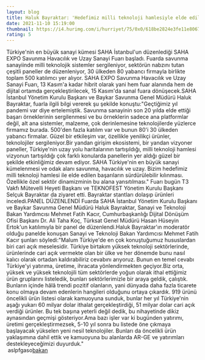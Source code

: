 ```yaml
--- 
layout: blog
title: Haluk Bayraktar: 'Hedefimiz milli teknoloji hamlesiyle elde edilen başarıların sürdürülebilir kılınması'
date: 2021-11-10 15:19:00
thumbnail: https://i4.hurimg.com/i/hurriyet/75/0x0/618be2824e3fe11e8067ccc2.jpg
rating: 5
---
```

Türkiye'nin en büyük sanayi kümesi SAHA İstanbul'un düzenlediği SAHA EXPO Savunma Havacılık ve Uzay Sanayi Fuarı başladı. Fuarda savunma sanayiinde milli teknolojik sistemler sergileniyor, sektörün nabzını tutan çeşitli paneller de düzenleniyor, 30 ülkeden 80 yabancı firmayla birlikte toplam 500 katılımcı yer alıyor. SAHA EXPO Savunma Havacılık ve Uzay Sanayi Fuarı, 13 Kasım'a kadar hibrit olarak yani hem fuar alanında hem de dijital ortamda gerçekleştirilecek, 15 Kasım'da sanal fuara dönüşecek.SAHA İstanbul Yönetim Kurulu Başkanı ve Baykar Savunma Genel Müdürü Haluk Bayraktar, fuarla ilgili bilgi vererek şu şekilde konuştu:"Geçtiğimiz yıl pandemi var diye ertelemiştik. Savunma sanayinin son 20 yılda elde ettiği başarı örneklerinin sergilenmesi ve bu örneklerin sadece ana platformlar değil, alt ana sistemler, malzeme, çok derinlemesine teknolojilerde yüzlerce firmamız burada. 500'den fazla katılım var ve bunun 80'i 30 ülkeden yabancı firmalar. Güzel bir etkileşim var, özellikle yenilikçi ürünler, teknolojiler sergileniyor.Bir yandan girişim ekosistemi, bir yandan vizyoner paneller, Türkiye'nin uzay yolu haritalarının tartışıldığı, milli teknoloji hamlesi vizyonun tartışıldığı çok farklı konularda panellerin yer aldığı güzel bir şekilde etkinliğimiz devam ediyor. SAHA Türkiye'nin en büyük sanayi kümelenmesi ve odak alanı savunma, havacılık ve uzay. Bizim hedefimiz milli teknoloji hamlesi ile elde edilen başarıların sürdürülebilir kılınması. Özellikle özel sektör dinamizminin bu alana yansıtılması." Fuarı bugün T3 Vakfı Mütevelli Heyeti Başkanı ve TEKNOFEST Yönetim Kurulu Başkanı Selçuk Bayraktar da ziyaret etti. Bayraktar stantları dolaşıp ürünleri inceledi.PANEL DÜZENLENDİ Fuarda SAHA İstanbul Yönetim Kurulu Başkanı ve Baykar Savunma Genel Müdürü Haluk Bayraktar, Sanayi ve Teknoloji Bakan Yardımcısı Mehmet Fatih Kacır, Cumhurbaşkanlığı Dijital Dönüşüm Ofisi Başkanı Dr. Ali Taha Koç, Türksat Genel Müdürü Hasan Hüseyin Ertok'un katılımıyla bir panel de düzenlendi.Haluk Bayraktar'ın moderatör olduğu panelde konuşan Sanayi ve Teknoloji Bakan Yardımcısı Mehmet Fatih Kacır şunları söyledi:"Malum Türkiye'de en çok konuştuğumuz hususlardan biri cari açık meselesidir. Türkiye birtakım yüksek teknoloji sektörlerinde, ürünlerinde cari açık vermekte olan bir ülke ve her dönemde bunu nasıl kalıcı olarak ortadan kaldırabiliriz cevabını arıyoruz. Bunun en temel cevabı Türkiye'yi yatırıma, üretime, ihracata yönlendirmekten geçiyor.Biz orta, yüksek ve yüksek teknolojili tüm sektörlerde yoğun olarak ithal ettiğimiz ürün gruplarını listeledik, bunları sektörlerimizle bir araya geldik, çalıştık. Bunların içinde hâlâ trendi pozitif olanların, yani dünyada daha fazla ticarete konu olmaya devam edenlerin hangileri olduğunu ortaya çıkardık. 919 ürünü öncelikli ürün listesi olarak kamuoyuna sunduk, bunlar her yıl Türkiye'nin aşağı yukarı 60 milyar dolar ithalat gerçekleştirdiği, 51 milyar dolar cari açık verdiği ürünler. Bu tek başına yeterli değil dedik, bu nihayetinde dikiz aynasından geçmişi gösteriyor.Ama bazı işler var ki bugünden yatırımı, üretimi gerçekleştirmezsek, 5-10 yıl sonra bu listede öne çıkmaya başlayacak yükselen yeni nesil teknolojiler. Bunları da öncelikli ürün yaklaşımına dahil ettik ve kamuoyuna bu alanlarda AR-GE ve yatırımları destekleyeceğimizi duyurduk." </br>&nbsp;aslpfgaso<a href="https://www.tuccar.de/product/schutzglas-9h-kompatibel-mit-iphone-13-pro-max-displayschutzfolie-panzerfolie-passgenau-glas">bakan</a>